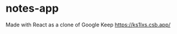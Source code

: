 # notes-app

Made with React as a clone of Google Keep
<a href="https://ks1lxs.csb.app/">https://ks1lxs.csb.app/</a>
 

